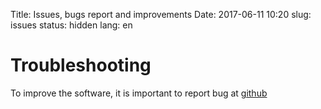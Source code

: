 Title: Issues, bugs report and improvements
Date: 2017-06-11 10:20
slug: issues
status: hidden
lang: en

Troubleshooting
===============

To improve the software, it is important to report bug at
[github](https://github.com/Rolisteam/rolisteam/issues)
